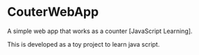 # CouterWebApp

A simple web app that works as a counter [JavaScript Learning].

This is developed as a toy project to learn java script.
